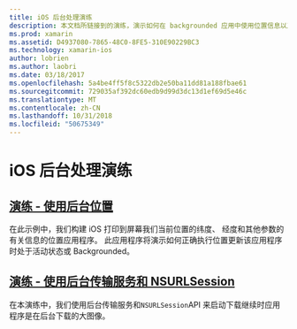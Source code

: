 ```yaml
---
title: iOS 后台处理演练
description: 本文档所链接到的演练，演示如何在 backgrounded 应用中使用位置信息以及如何使用后台传输服务和 NSURLSession。
ms.prod: xamarin
ms.assetid: D4937080-7865-48C0-8FE5-310E90229BC3
ms.technology: xamarin-ios
author: lobrien
ms.author: laobri
ms.date: 03/18/2017
ms.openlocfilehash: 5a4be4ff5f8c5322db2e50ba11dd81a188fbae61
ms.sourcegitcommit: 729035af392dc60edb9d99d3dc13d1ef69d5e46c
ms.translationtype: MT
ms.contentlocale: zh-CN
ms.lasthandoff: 10/31/2018
ms.locfileid: "50675349"
---
```

# <a name="ios-backgrounding-walkthroughs"></a>iOS 后台处理演练

##  <a name="walkthrough---using-background-locationiosapp-fundamentalsbackgroundingios-backgrounding-walkthroughslocation-walkthroughmd"></a>[演练 - 使用后台位置](~/ios/app-fundamentals/backgrounding/ios-backgrounding-walkthroughs/location-walkthrough.md)

在此示例中，我们构建 iOS 打印到屏幕我们当前位置的纬度、 经度和其他参数的有关信息的位置应用程序。 此应用程序将演示如何正确执行位置更新该应用程序时处于活动状态或 Backgrounded。

##  <a name="walkthrough---using-background-transfer-service-and-nsurlsessioniosapp-fundamentalsbackgroundingios-backgrounding-walkthroughsbackground-transfer-walkthroughmd"></a>[演练 - 使用后台传输服务和 NSURLSession](~/ios/app-fundamentals/backgrounding/ios-backgrounding-walkthroughs/background-transfer-walkthrough.md)

在本演练中，我们使用后台传输服务和`NSURLSession`API 来启动下载继续时应用程序是在后台下载的大图像。
